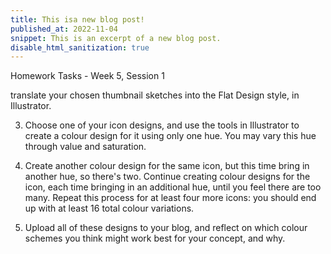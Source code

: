 ```yaml
---
title: This isa new blog post!
published_at: 2022-11-04
snippet: This is an excerpt of a new blog post.
disable_html_sanitization: true
---
```


Homework Tasks - Week 5, Session 1

translate your chosen thumbnail sketches into the Flat Design style, in Illustrator. 

3. Choose one of your icon designs, and use the tools in Illustrator to create a 
colour design for it using only one hue. You may vary this hue through value and saturation.

4. Create another colour design for the same icon, but this time bring in 
another hue, so there's two. Continue creating colour designs for the icon, each time bringing in an additional hue, until you feel there are too many. Repeat this process for at least four more icons: you should end up with at least
 16 total colour variations.

5. Upload all of these designs to your blog, and reflect on which colour schemes you think might work best for your concept, and why.


